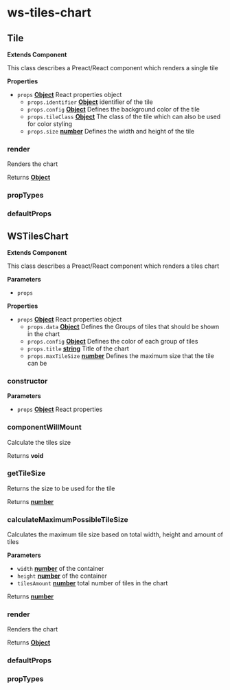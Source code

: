 # ws-tiles-chart
<!-- Generated by documentation.js. Update this documentation by updating the source code. -->

## Tile

**Extends Component**

This class describes a Preact/React component which renders a single tile

**Properties**

-   `props` **[Object](https://developer.mozilla.org/en-US/docs/Web/JavaScript/Reference/Global_Objects/Object)** React properties object
    -   `props.identifier` **[Object](https://developer.mozilla.org/en-US/docs/Web/JavaScript/Reference/Global_Objects/Object)** identifier of the tile
    -   `props.config` **[Object](https://developer.mozilla.org/en-US/docs/Web/JavaScript/Reference/Global_Objects/Object)** Defines the background color of the tile
    -   `props.tileClass` **[Object](https://developer.mozilla.org/en-US/docs/Web/JavaScript/Reference/Global_Objects/Object)** The class of the tile which can also be used for color styling
    -   `props.size` **[number](https://developer.mozilla.org/en-US/docs/Web/JavaScript/Reference/Global_Objects/Number)** Defines the width and height of the tile

### render

Renders the chart

Returns **[Object](https://developer.mozilla.org/en-US/docs/Web/JavaScript/Reference/Global_Objects/Object)** 

### propTypes

### defaultProps

<!-- Generated by documentation.js. Update this documentation by updating the source code. -->

## WSTilesChart

**Extends Component**

This class describes a Preact/React component which renders a tiles chart

**Parameters**

-   `props`  

**Properties**

-   `props` **[Object](https://developer.mozilla.org/en-US/docs/Web/JavaScript/Reference/Global_Objects/Object)** React properties object
    -   `props.data` **[Object](https://developer.mozilla.org/en-US/docs/Web/JavaScript/Reference/Global_Objects/Object)** Defines the Groups of tiles that should be shown in the chart
    -   `props.config` **[Object](https://developer.mozilla.org/en-US/docs/Web/JavaScript/Reference/Global_Objects/Object)** Defines the color of each group of tiles
    -   `props.title` **[string](https://developer.mozilla.org/en-US/docs/Web/JavaScript/Reference/Global_Objects/String)** Title of the chart
    -   `props.maxTileSize` **[number](https://developer.mozilla.org/en-US/docs/Web/JavaScript/Reference/Global_Objects/Number)** Defines the maximum size that the tile can be

### constructor

**Parameters**

-   `props` **[Object](https://developer.mozilla.org/en-US/docs/Web/JavaScript/Reference/Global_Objects/Object)** React properties

### componentWillMount

Calculate the tiles size

Returns **void** 

### getTileSize

Returns the size to be used for the tile

Returns **[number](https://developer.mozilla.org/en-US/docs/Web/JavaScript/Reference/Global_Objects/Number)** 

### calculateMaximumPossibleTileSize

Calculates the maximum tile size based on total width, height and amount of tiles

**Parameters**

-   `width` **[number](https://developer.mozilla.org/en-US/docs/Web/JavaScript/Reference/Global_Objects/Number)** of the container
-   `height` **[number](https://developer.mozilla.org/en-US/docs/Web/JavaScript/Reference/Global_Objects/Number)** of the container
-   `tilesAmount` **[number](https://developer.mozilla.org/en-US/docs/Web/JavaScript/Reference/Global_Objects/Number)** total number of tiles in the chart

Returns **[number](https://developer.mozilla.org/en-US/docs/Web/JavaScript/Reference/Global_Objects/Number)** 

### render

Renders the chart

Returns **[Object](https://developer.mozilla.org/en-US/docs/Web/JavaScript/Reference/Global_Objects/Object)** 

### defaultProps

### propTypes
